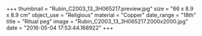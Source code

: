 +++
thumbnail = "Rubin_C2003_13_3H065217.preview.jpg"
size = "66 x 8.9 x 8.9 cm"
object_use = "Religious"
material = "Copper"
date_range = "18th"
title = "Ritual peg"
image = "Rubin_C2003_13_3H065217.2000x2000.jpg"
date = "2016-05-04 17:53:44.168922"
+++
